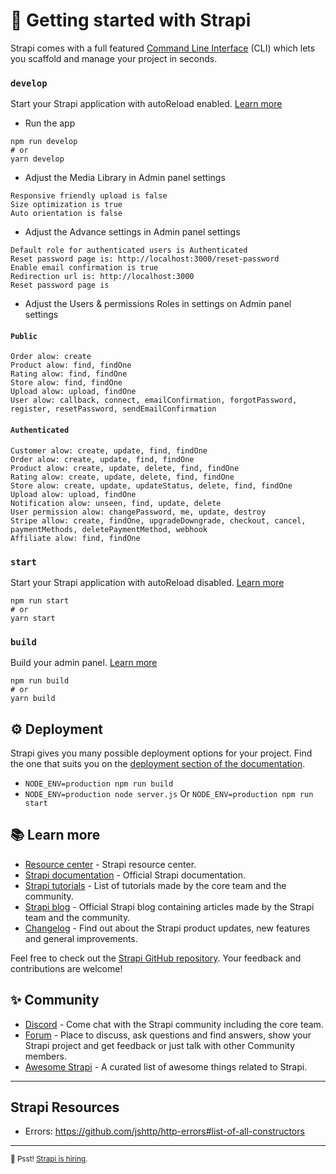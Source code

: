 # 🚀 Getting started with Strapi

Strapi comes with a full featured [Command Line Interface](https://docs.strapi.io/developer-docs/latest/developer-resources/cli/CLI.html) (CLI) which lets you scaffold and manage your project in seconds.

### `develop`

Start your Strapi application with autoReload enabled. [Learn more](https://docs.strapi.io/developer-docs/latest/developer-resources/cli/CLI.html#strapi-develop)

- Run the app

```
npm run develop
# or
yarn develop
```

- Adjust the Media Library in Admin panel settings

```
Responsive friendly upload is false
Size optimization is true
Auto orientation is false
```

- Adjust the Advance settings in Admin panel settings

```
Default role for authenticated users is Authenticated
Reset password page is: http://localhost:3000/reset-password
Enable email confirmation is true
Redirection url is: http://localhost:3000
Reset password page is
```

- Adjust the Users & permissions Roles in settings on Admin panel settings

#### `Public`

```
Order alow: create
Product alow: find, findOne
Rating alow: find, findOne
Store alow: find, findOne
Upload alow: upload, findOne
User alow: callback, connect, emailConfirmation, forgotPassword, register, resetPassword, sendEmailConfirmation
```

#### `Authenticated`

```
Customer alow: create, update, find, findOne
Order alow: create, update, find, findOne
Product alow: create, update, delete, find, findOne
Rating alow: create, update, delete, find, findOne
Store alow: create, update, updateStatus, delete, find, findOne
Upload alow: upload, findOne
Notification alow: unseen, find, update, delete
User permission alow: changePassword, me, update, destroy
Stripe allow: create, findOne, upgradeDowngrade, checkout, cancel, paymentMethods, deletePaymentMethod, webhook
Affiliate alow: find, findOne
```

### `start`

Start your Strapi application with autoReload disabled. [Learn more](https://docs.strapi.io/developer-docs/latest/developer-resources/cli/CLI.html#strapi-start)

```
npm run start
# or
yarn start
```

### `build`

Build your admin panel. [Learn more](https://docs.strapi.io/developer-docs/latest/developer-resources/cli/CLI.html#strapi-build)

```
npm run build
# or
yarn build
```

## ⚙️ Deployment

Strapi gives you many possible deployment options for your project. Find the one that suits you on the [deployment section of the documentation](https://docs.strapi.io/developer-docs/latest/setup-deployment-guides/deployment.html).

- `NODE_ENV=production npm run build`
- `NODE_ENV=production node server.js` Or `NODE_ENV=production npm run start`

## 📚 Learn more

- [Resource center](https://strapi.io/resource-center) - Strapi resource center.
- [Strapi documentation](https://docs.strapi.io) - Official Strapi documentation.
- [Strapi tutorials](https://strapi.io/tutorials) - List of tutorials made by the core team and the community.
- [Strapi blog](https://docs.strapi.io) - Official Strapi blog containing articles made by the Strapi team and the community.
- [Changelog](https://strapi.io/changelog) - Find out about the Strapi product updates, new features and general improvements.

Feel free to check out the [Strapi GitHub repository](https://github.com/strapi/strapi). Your feedback and contributions are welcome!

## ✨ Community

- [Discord](https://discord.strapi.io) - Come chat with the Strapi community including the core team.
- [Forum](https://forum.strapi.io/) - Place to discuss, ask questions and find answers, show your Strapi project and get feedback or just talk with other Community members.
- [Awesome Strapi](https://github.com/strapi/awesome-strapi) - A curated list of awesome things related to Strapi.

---

## Strapi Resources

- Errors: https://github.com/jshttp/http-errors#list-of-all-constructors

---

<sub>🤫 Psst! [Strapi is hiring](https://strapi.io/careers).</sub>
